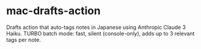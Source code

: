 # mac-drafts-action
Drafts action that auto-tags notes in Japanese using Anthropic Claude 3 Haiku. TURBO batch mode: fast, silent (console-only), adds up to 3 relevant tags per note.
